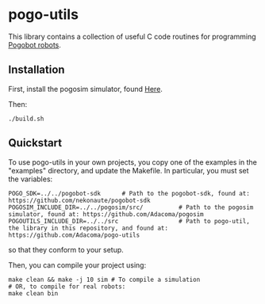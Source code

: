 # pogo-utils
This library contains a collection of useful C code routines for programming [Pogobot robots](https://pogobot.github.io/).

## Installation
First, install the pogosim simulator, found [Here](https://github.com/Adacoma/pogosim).

Then:
```shell
./build.sh
```

## Quickstart
To use pogo-utils in your own projects, you copy one of the examples in the "examples" directory, and update the Makefile. In particular, you must set the variables:
```shell
POGO_SDK=../../pogobot-sdk      # Path to the pogobot-sdk, found at: https://github.com/nekonaute/pogobot-sdk
POGOSIM_INCLUDE_DIR=../../pogosim/src/          # Path to the pogosim simulator, found at: https://github.com/Adacoma/pogosim
POGOUTILS_INCLUDE_DIR=../../src                 # Path to pogo-util, the library in this repository, and found at: https://github.com/Adacoma/pogo-utils
```
so that they conform to your setup.

Then, you can compile your project using:
```shell
make clean && make -j 10 sim # To compile a simulation
# OR, to compile for real robots:
make clean bin
```

